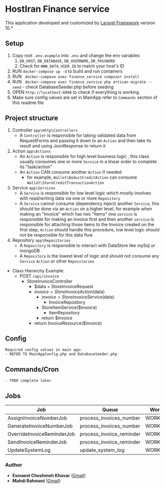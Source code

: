 # HostIran Finance service

This application developed and customized by [Laravel Framework](https://laravel.com/)  version 10.*.

## Setup
1. Copy root `.env.example` into `.env` and change the env variables
   1. `DB_HOST`, `DB_DATABASE`, `DB_USERNAME`, `DB_PASSWORD`
   2. Check for `WWW_DATA_USER_ID` to match your host's ID
2. RUN `docker-compose up -d` to build and run containers
3. RUN ` docker-compose exec finance_service composer install`
4. RUN ` docker-compose exec finance_service php artisan migrate --seed` - check DatabaseSeeder.php before seeding
5. OPEN `http://localhost:6090` to check if everything is working
6. Make sure config values are set in MainApp refer to `Commands` section of this readme file


## Project structure
1. Controller `app\Http\Controllers`
   - A `Controller` is responsible for taking validated data from RequestForms and passing it down to an `Action` and then take its result and using JsonResponse to return it
2. Action `app\Actions`
    - An `Action` is responsible for high level business logic , this class usually consumes one or more `Service` in a linear order to complete its "task/action"
    - An `Action` CAN consume another `Action` if needed
      - for example, `Wallet\DeductCreditAction` can consume `Wallet\StoreCreditTransactionAction`
3. Service `app\Services`
   - A `Service` is responsible for low level logic which mostly involves with read/writing data via one or more `Repository`
   - A `Service` cannot consume (dependency inject) another `Service`, this should be done via an `Action` on a higher level, for example when making an "Invoice" which has two "Items" one `service` is responsible for making an invoice first and then another `service` is responsible for attaching those items to the Invoice created on the first step, `Action` should handle this procedure, low level logic should not be responsible for this data flow
4. Repository `app\Repositories`
    - A `Repository` is responsible to interact with DataStore like mySql or mongoDB
    - A `Repository` is the lowest level of logic and should not consume any `Service` `Action` or other `Repositories`
- Class Hierarchy Example:
  - POST `/api/invoice`
    - StoreInvoiceController
      - $data = StoreInvoiceRequest 
      - $invoice = StoreInvoiceAction($data)
        - $invoice = StoreInvoiceService($data)
          - InvoiceRepository
        - StoreItemService($invoice)
          - ItemRepository
        - return $invoice
      - return InvoiceResource($invoice)


## Config
    Required config values in main app:
    - REFER TO MainAppConfig.php and DatabaseSeeder.php
## Commands/Cron
    - TODO complete later
## Jobs
| Job                         | Queue                   | Worker    |
|-----------------------------|-------------------------|-----------|
| AssignInvoiceNumberJob      | process_invoices_number | WORKER_2  |
| GenerateInvoiceNumberJob    | process_invoices_number | WORKER_2  |
| OverrideInvoiceReminderJob  | process_invoice_reminder| WORKER_2  |
| SendInvoiceReminderJob      | process_invoice_reminder| WORKER_2  |
| UpdateSystemLog             | update_system_log       | WORKER_1  |

### Author
* **Esmaeel Cheshmeh Khavar** ([Gmail](mailto:e.cheshmehkhavar@gmail.com))
* **Mahdi Rahmani** ([Gmail](mailto:rahmanimahdi16@gmail.com))

